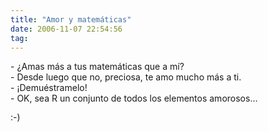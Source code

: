```yaml
---
title: "Amor y matemáticas"
date: 2006-11-07 22:54:56
tag: 
---
```

<p>- ¿Amas más a tus matemáticas que a mí?<br/>
- Desde luego que no, preciosa, te amo mucho más a ti.<br/>
- ¡Demuéstramelo!<br/>
- OK, sea R un conjunto de todos los elementos amorosos&#8230;</p>

<p>:-)</p>

